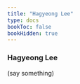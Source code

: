 ```yaml
---
title: "Hagyeong Lee"
type: docs
bookToc: false
bookHidden: true
---
```


### **Hagyeong Lee**

(say something)